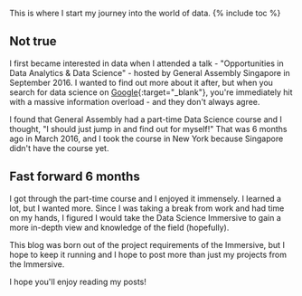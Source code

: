 This is where I start my journey into the world of data.
{% include toc %}

## Not true
I first became interested in data when I attended a talk - "Opportunities in Data Analytics & Data Science" - hosted by General Assembly Singapore in September 2016. I wanted to find out more about it after, but when you search for data science on [Google](https://www.google.com/webhp?sourceid=chrome-instant&ion=1&espv=2&ie=UTF-8#q=data%20science){:target="_blank"}, you're immediately hit with a massive information overload - and they don't always agree. 

I found that General Assembly had a part-time Data Science course and I thought, "I should just jump in and find out for myself!" That was 6 months ago in March 2016, and I took the course in New York because Singapore didn't have the course yet.

## Fast forward 6 months
I got through the part-time course and I enjoyed it immensely. I learned a lot, but I wanted more. Since I was taking a break from work and had time on my hands, I figured I would take the Data Science Immersive to gain a more in-depth view and knowledge of the field (hopefully).

This blog was born out of the project requirements of the Immersive, but I hope to keep it running and I hope to post more than just my projects from the Immersive.

I hope you'll enjoy reading my posts!